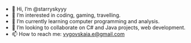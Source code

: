 - 👋 Hi, I’m @starryskyyy
- 👀 I’m interested in coding, gaming, travelling.
- 🌱 I’m currently learning computer programming and analysis. 
- 💞️ I’m looking to collaborate on C# and Java projects, web development.
- 📫 How to reach me: vygovskaia.e@gmail.com

<!---
starryskyyy/starryskyyy is a ✨ special ✨ repository because its `README.md` (this file) appears on your GitHub profile.
You can click the Preview link to take a look at your changes.
--->
